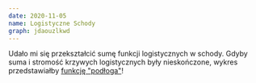 ```yaml
---
date: 2020-11-05
name: Logistyczne Schody
graph: jdaouzlkwd
---
```

Udało mi się przekształcić sumę funkcji logistycznych w schody. Gdyby suma i stromość krzywych logistycznych były nieskończone, wykres przedstawiałby [funkcję "podłoga"](https://en.wikipedia.org/wiki/Floor_and_ceiling_functions)!